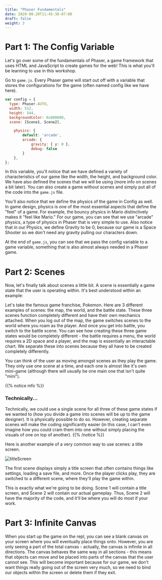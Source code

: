 ```yaml
---
title: "Phaser Fundamentals"
date: 2020-08-20T11:45:38-07:00
draft: false
weight: 3
---
```


# Part 1: The Config Variable

Let's go over some of the fundamentals of Phaser, a game framework that uses HTML and JavaScript to create games for the web! This is what you'll be learning to use in this workshop.

Go to `game.js`. Every Phaser game will start out off with a variable that stores the configurations for the game (often named config like we have here).

```javascript
var config = {
  type: Phaser.AUTO,
  width: 512,
  height: 544,
  backgroundColor: 0x000000,
  scene: [Scene1, Scene2],

	physics: {
        default: 'arcade',
        arcade: {
            gravity: { y: 0 },
            debug: false
        }
    },
};
```

In this variable, you'll notice that we have defined a variety of characteristics of our game like the width, the height, and background color. We have also defined the scenes that we will be using (more info on scenes a bit later). You can also create a game without scenes and simply put all of the code into the `game.js` file.

You'll also notice that we define the physics of the game in Config as well. In game design, physics is one of the most essential aspects that define the "feel" of a game. For example, the bouncy physics in Mario distinctively makes it "feel like Mario." For our game, you can see that we use "arcade" physics, a type of physics in Phaser that is very simple to use. Also notice that in our Physics, we define Gravity to be 0, because our game is a Space Shooter so we don't need any gravity pulling our characters down.

At the end of `game.js`, you can see that we pass the config variable to a game variable, something that is also almost always needed in a Phaser game.

# Part 2: Scenes

Now, let's finally talk about scenes a little bit. A scene is essentially a game state that the user is operating within. It's best understood within an example:

Let's take the famous game franchise, Pokemon. Here are 3 different examples of scenes: the map, the world, and the battle state. These three scenes function completely different and have their own mechanics attached. When you log out of the map, the game switches scenes to the world where you roam as the player. And once you get into battle, you switch to the battle scene. You can see how creating these three game states would be completely different - the battle requires a menu, the world requires a 2D space and a player, and the map is essentially an interactable chart. We separate these into scenes because they all have to be created completely differently.

You can think of the user as moving amongst scenes as they play the game. They only use one scene at a time, and each one is almost like it's own mini-game (although there will usually be one main one that isn't quite "mini").

{{% notice info %}}
### Technically...
Technically, we could use a single scene for all three of these game states if we wanted to (how you divide a game into scenes will be up to the game designer). It is physically possible to do so. However, creating separate scenes will make the coding significantly easier (in this case, I can't even imagine how you could cram them into one without simply placing the visuals of one on top of another).
{{% /notice %}}

Here is another example of a very common way to use scenes: a title screen.

![titleScreen](../media/protectpres-title.png)

The first scene displays simply a title screen that often contains things like settings, loading a save file, and more. Once the player clicks play, they are switched to a different scene, where they'll play the game within.

This is exactly what we're going to be doing. Scene 1 will contain a title screen, and Scene 2 will contain our actual gameplay. Thus, Scene 2 will have the majority of the code, and it'll be where you will do most if your work.

# Part 3: Infinite Canvas

When you start up the game on the repl, you can see a blank canvas on your screen where you will eventually place things onto. However, you are only seeing a part of the total canvas - actually, the canvas is infinite in all directions. The canvas behaves the same way in all sections - this means that objects can move and be placed into parts of the canvas that the user cannot see. This will become important because for our game, we don't want things really going out of the screen very much, so we need to bind our objects within the screen or delete them if they exit.

